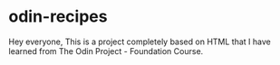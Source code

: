 # odin-recipes
Hey everyone,
 This is a project completely based on HTML that I have learned from The Odin Project - Foundation Course.